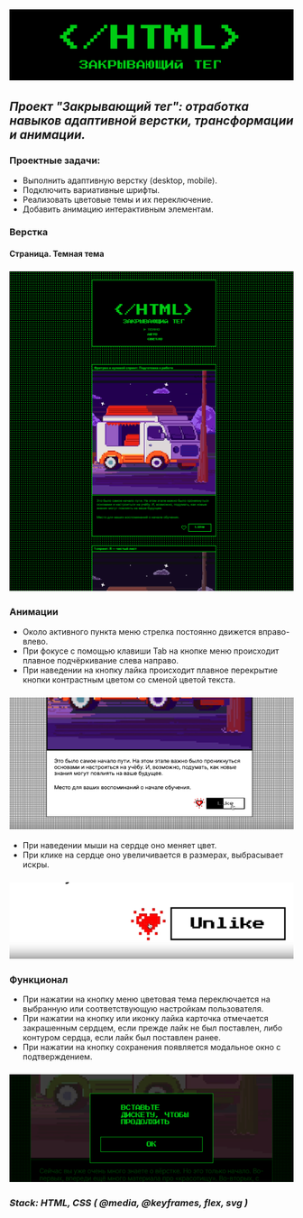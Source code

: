 ## <p align="center"> ![Logo](./screen/logo.png) </p>

## *Проект "Закрывающий тег": отработка навыков адаптивной верстки, трансформации и анимации.* 

### Проектные задачи:

- Выполнить адаптивную верстку (desktop, mobile).
- Подключить вариативные шрифты.
- Реализовать цветовые темы и их переключение.
- Добавить анимацию интерактивным элементам.

### Верстка
#### Страница. Темная тема
### <p align="center">![Dark-theme](./screen/main_dark.png)</p>

### Анимации

- Около активного пункта меню стрелка постоянно движется вправо-влево.
- При фокусе c помощью клавиши Tab на кнопке меню происходит плавное подчёркивание слева направо.
- При наведении на кнопку лайка происходит плавное перекрытие кнопки контрастным цветом со сменой цветой текста.
### <p align="center">![Like](./screen/like_button.png)</p>
- При наведении мыши на сердце оно меняет цвет.
- При клике на сердце оно увеличивается в размерах, выбрасывает искры.
### <p align="center">![Heart](./screen/heart_button.png)</p>

### Функционал
- При нажатии на кнопку меню цветовая тема переключается на выбранную или соответствующую настройкам пользователя.
- При нажатии на кнопку или иконку лайка карточка отмечается закрашенным сердцем, если прежде лайк не был поставлен, либо контуром сердца, если лайк был поставлен ранее.
- При нажатии на кнопку сохранения появляется модальное окно с подтверждением.
### <p align="center">![Save](./screen/save.png)</p>

### *Stack: HTML, CSS ( @media, @keyframes, flex, svg )*